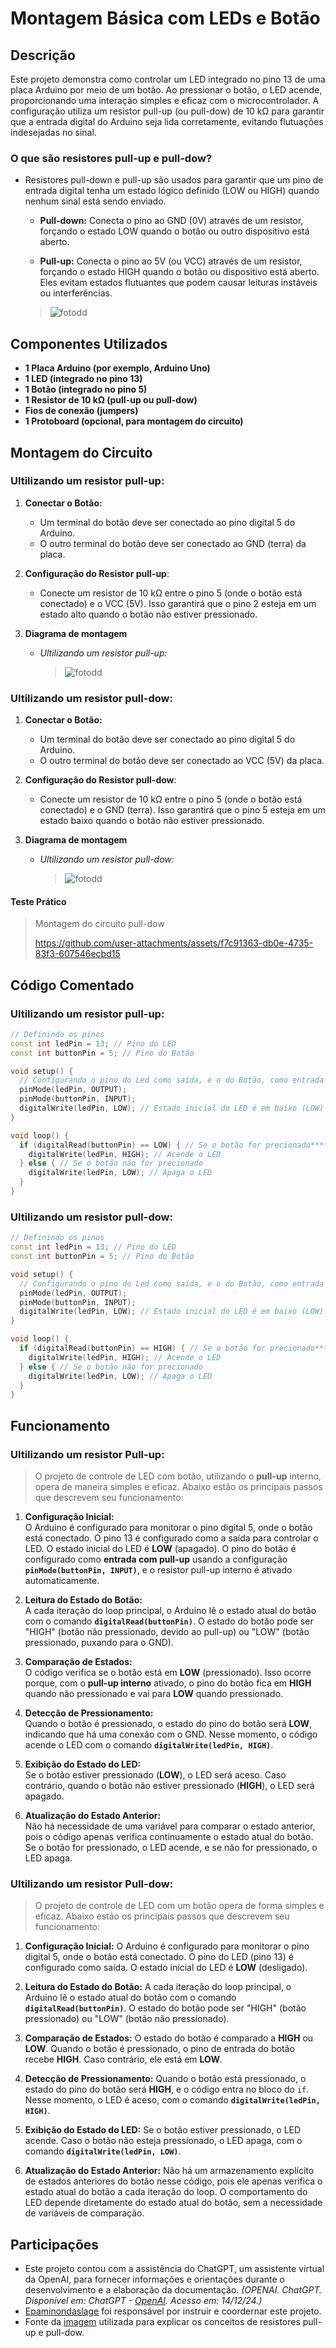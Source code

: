 # Montagem Básica com LEDs e Botão

## Descrição
Este projeto demonstra como controlar um LED integrado no pino 13 de uma placa Arduino por meio de um botão. Ao pressionar o botão, o LED acende, proporcionando uma interação simples e eficaz com o microcontrolador. A configuração utiliza um resistor pull-up (ou pull-dow) de 10 kΩ para garantir que a entrada digital do Arduino seja lida corretamente, evitando flutuações indesejadas no sinal.

### O que são resistores pull-up e pull-dow?
- Resistores pull-down e pull-up são usados para garantir que um pino de entrada digital tenha um estado lógico definido (LOW ou HIGH) quando nenhum sinal está sendo enviado.

   - **Pull-down:** Conecta o pino ao GND (0V) através de um resistor, forçando o estado LOW quando o botão ou outro dispositivo está aberto.

   - **Pull-up:** Conecta o pino ao 5V (ou VCC) através de um resistor, forçando o estado HIGH quando o botão ou dispositivo está aberto.
Eles evitam estados flutuantes que podem causar leituras instáveis ou interferências.

   > ![fotodd](https://github.com/Matheusrammos/LIA-Docs/blob/main/Exerc%C3%ADcio_em_Casa_1/Diagrama_Casa_1%3A%20pull_resistors.jpg)



## Componentes Utilizados
- **1 Placa Arduino (por exemplo, Arduino Uno)**
- **1 LED (integrado no pino 13)**
- **1 Botão (integrado no pino 5)**
- **1 Resistor de 10 kΩ (pull-up ou pull-dow)**
- **Fios de conexão (jumpers)**
- **1 Protoboard (opcional, para montagem do circuito)**


## Montagem do Circuito
### Ultilizando um resistor pull-up:
1. **Conectar o Botão:**
   - Um terminal do botão deve ser conectado ao pino digital 5 do Arduino.
   - O outro terminal do botão deve ser conectado ao GND (terra) da placa.

2. **Configuração do Resistor pull-up**:
   - Conecte um resistor de 10 kΩ entre o pino 5 (onde o botão está conectado) e o VCC (5V). Isso garantirá que o pino 2 esteja em um estado alto quando o botão não estiver pressionado.

3. **Diagrama de montagem**
   - *Ultilizando um resistor pull-up:*
      > ![fotodd](https://github.com/Matheusrammos/LIA-Docs/blob/main/Exerc%C3%ADcio_em_Casa_1/Diagrama_Casa_1%3A%20pull-up.png)


### Ultilizando um resistor pull-dow:
1. **Conectar o Botão:**
   - Um terminal do botão deve ser conectado ao pino digital 5 do Arduino.
   - O outro terminal do botão deve ser conectado ao VCC (5V) da placa.

2. **Configuração do Resistor pull-dow**:
   - Conecte um resistor de 10 kΩ entre o pino 5 (onde o botão está conectado) e o GND (terra). Isso garantirá que o pino 5 esteja em um estado baixo quando o botão não estiver pressionado.


3. **Diagrama de montagem**
   - *Ultilizando um resistor pull-dow:*
      > ![fotodd](https://github.com/Matheusrammos/LIA-Docs/blob/main/Exerc%C3%ADcio_em_Casa_1/Diagrama_Casa_1%3A%20pull-dow.png)

#### Teste Prático
   > Montagem do circuito pull-dow
   > 
   > https://github.com/user-attachments/assets/f7c91363-db0e-4735-83f3-607546ecbd15

## Código Comentado
### Ultilizando um resistor pull-up:
```cpp
// Definindo os pinos
const int ledPin = 13; // Pino do LED
const int buttonPin = 5; // Pino do Botão

void setup() {
  // Configurando o pino do Led como saída, e o do Botão, como entrada
  pinMode(ledPin, OUTPUT);
  pinMode(buttonPin, INPUT);
  digitalWrite(ledPin, LOW); // Estado inicial do LED é em baixo (LOW)
}

void loop() {
  if (digitalRead(buttonPin) == LOW) { // Se o botão for precionado*********************
    digitalWrite(ledPin, HIGH); // Acende o LED
  } else { // Se o botão não for precionado
    digitalWrite(ledPin, LOW); // Apaga o LED
  }
}
````

### Ultilizando um resistor pull-dow:
```cpp
// Definindo os pinos
const int ledPin = 13; // Pino do LED
const int buttonPin = 5; // Pino do Botão

void setup() {
  // Configurando o pino do Led como saída, e o do Botão, como entrada
  pinMode(ledPin, OUTPUT);
  pinMode(buttonPin, INPUT);
  digitalWrite(ledPin, LOW); // Estado inicial do LED é em baixo (LOW)
}

void loop() {
  if (digitalRead(buttonPin) == HIGH) { // Se o botão for precionado*********************
    digitalWrite(ledPin, HIGH); // Acende o LED
  } else { // Se o botão não for precionado
    digitalWrite(ledPin, LOW); // Apaga o LED
  }
}
````


## Funcionamento
###  Ultilizando um resistor Pull-up:
> O projeto de controle de LED com botão, utilizando o **pull-up** interno, opera de maneira simples e eficaz. Abaixo estão os principais passos que descrevem seu funcionamento:
1. **Configuração Inicial:**  
   O Arduino é configurado para monitorar o pino digital 5, onde o botão está conectado. O pino 13 é configurado como a saída para controlar o LED. O estado inicial do LED é **LOW** (apagado). O pino do botão é configurado como **entrada com pull-up** usando a configuração **`pinMode(buttonPin, INPUT)`**, e o resistor pull-up interno é ativado automaticamente.
   
2. **Leitura do Estado do Botão:**  
   A cada iteração do loop principal, o Arduino lê o estado atual do botão com o comando **`digitalRead(buttonPin)`**. O estado do botão pode ser "HIGH" (botão não pressionado, devido ao pull-up) ou "LOW" (botão pressionado, puxando para o GND).
   
3. **Comparação de Estados:**  
   O código verifica se o botão está em **LOW** (pressionado). Isso ocorre porque, com o **pull-up interno** ativado, o pino do botão fica em **HIGH** quando não pressionado e vai para **LOW** quando pressionado.
   
4. **Detecção de Pressionamento:**  
   Quando o botão é pressionado, o estado do pino do botão será **LOW**, indicando que há uma conexão com o GND. Nesse momento, o código acende o LED com o comando **`digitalWrite(ledPin, HIGH)`**.
   
5. **Exibição do Estado do LED:**  
   Se o botão estiver pressionado (**LOW**), o LED será aceso. Caso contrário, quando o botão não estiver pressionado (**HIGH**), o LED será apagado.
   
6. **Atualização do Estado Anterior:**  
   Não há necessidade de uma variável para comparar o estado anterior, pois o código apenas verifica continuamente o estado atual do botão. Se o botão for pressionado, o LED acende, e se não for pressionado, o LED apaga.

###  Ultilizando um resistor Pull-dow:
> O projeto de controle de LED com um botão opera de forma simples e eficaz. Abaixo estão os principais passos que descrevem seu funcionamento:
1. **Configuração Inicial:** 
   O Arduino é configurado para monitorar o pino digital 5, onde o botão está conectado. O pino do LED (pino 13) é configurado como saída. O estado inicial do LED é **LOW** (desligado).

2. **Leitura do Estado do Botão:** 
   A cada iteração do loop principal, o Arduino lê o estado atual do botão com o comando **`digitalRead(buttonPin)`**. O estado do botão pode ser "HIGH" (botão pressionado) ou "LOW" (botão não pressionado).

3. **Comparação de Estados:** 
   O estado do botão é comparado a **HIGH** ou **LOW**. Quando o botão é pressionado, o pino de entrada do botão recebe **HIGH**. Caso contrário, ele está em **LOW**.

4. **Detecção de Pressionamento:** 
   Quando o botão está pressionado, o estado do pino do botão será **HIGH**, e o código entra no bloco do `if`. Nesse momento, o LED é aceso, com o comando **`digitalWrite(ledPin, HIGH)`**.

5. **Exibição do Estado do LED:** 
   Se o botão estiver pressionado, o LED acende. Caso o botão não esteja pressionado, o LED apaga, com o comando **`digitalWrite(ledPin, LOW)`**.

6. **Atualização do Estado Anterior:** 
   Não há um armazenamento explícito de estados anteriores do botão nesse código, pois ele apenas verifica o estado atual do botão a cada iteração do loop. O comportamento do LED depende diretamente do estado atual do botão, sem a necessidade de variáveis de comparação.


## Participações
- Este projeto contou com a assistência do ChatGPT, um assistente virtual da OpenAI, para fornecer informações e orientações durante o desenvolvimento e a elaboração da documentação.
  *(OPENAI. ChatGPT. Disponível em: ChatGPT - [OpenAI](https://www.openai.com/chatgpt). Acesso em: 14/12/24.)*
- [Epaminondaslage](https://www.bing.com/ck/a?!&&p=cf945232149fce13JmltdHM9MTcyNjcwNDAwMCZpZ3VpZD0yNGZkYWYyYS1lMjZiLTYzMWYtMzY0MC1iYmJiZTNlZTYyZGImaW5zaWQ9NTE5Mg&ptn=3&ver=2&hsh=3&fclid=24fdaf2a-e26b-631f-3640-bbbbe3ee62db&psq=src%3d%22https%3a%2f%2fgithub.com%2fEpaminondaslage%2fAluno_Fulano_de_Tal%2fblob%2fmain%2fExercicio_em_Casa_1%2fFigura.jpeg%22+alt%3d%22Circuito%22+width%3d%2250%25%22&u=a1aHR0cHM6Ly9naXRodWIuY29tL0VwYW1pbm9uZGFzbGFnZQ&ntb=1) foi responsável por instruir e coordernar este projeto.
- Fonte da [imagem](https://www.bing.com/images/search?view=detailV2&insightstoken=bcid_TsRFJd.2R9sHDoKJFUFnCGugEGKM.....0E*ccid_xEUl3%2FZH&form=SBIWPA&iss=VSI&sbisrc=ImgPicker&idpbck=1&selectedindex=1&id=B43AFC059D20BEEEDA27A18ECD4027E2ACD2BF1F&exph=277&expw=500&vt=2&ccid=%2Fh4wU7b6&sim=11&simid=608039577592932268&ck=6D0C4F8CB21B8E5D63D351DDF0B52901&thid=OIP._h4wU7b6_60FoqoKdWr7LgHaEG&mediaurl=https%3A%2F%2Fwww.hwlibre.com%2Fwp-content%2Fuploads%2F2019%2F08%2Fpull-up-pull-down-500x277.jpg&cdnurl=https%3A%2F%2Fth.bing.com%2Fth%2Fid%2FR.fe1e3053b6faffad05a2aa0a756afb2e%3Frik%3DH7%252fSrOInQM2OoQ%26pid%3DImgRaw%26r%3D0&pivotparams=insightsToken%3Dbcid_TsRFJd.2R9sHDoKJFUFnCGugEGKM.....0E*ccid_xEUl3%252FZH%26%26cal%3D0.04986149584487535%26cat%3D0.05%26car%3D0.9501385041551247%26cab%3D0.95%26ann%3D%26hotspot%3D) utilizada para explicar os conceitos de resistores pull-up e pull-dow.

